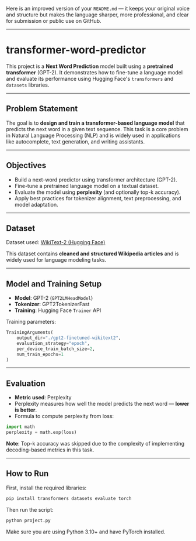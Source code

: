 Here is an improved version of your `README.md` — it keeps your original voice and structure but makes the language sharper, more professional, and clear for submission or public use on GitHub.

---

# transformer-word-predictor

This project is a **Next Word Prediction** model built using a **pretrained transformer** (GPT-2). It demonstrates how to fine-tune a language model and evaluate its performance using Hugging Face's `transformers` and `datasets` libraries.

---

## Problem Statement

The goal is to **design and train a transformer-based language model** that predicts the next word in a given text sequence. This task is a core problem in Natural Language Processing (NLP) and is widely used in applications like autocomplete, text generation, and writing assistants.

---

## Objectives

* Build a next-word predictor using transformer architecture (GPT-2).
* Fine-tune a pretrained language model on a textual dataset.
* Evaluate the model using **perplexity** (and optionally top-k accuracy).
* Apply best practices for tokenizer alignment, text preprocessing, and model adaptation.

---

## Dataset

Dataset used: [WikiText-2 (Hugging Face)](https://huggingface.co/datasets/mindchain/wikitext2)

This dataset contains **cleaned and structured Wikipedia articles** and is widely used for language modeling tasks.

---

## Model and Training Setup

* **Model**: GPT-2 (`GPT2LMHeadModel`)
* **Tokenizer**: GPT2TokenizerFast
* **Training**: Hugging Face `Trainer` API

Training parameters:

```python
TrainingArguments(
    output_dir="./gpt2-finetuned-wikitext2",
    evaluation_strategy="epoch",
    per_device_train_batch_size=2,
    num_train_epochs=1
)
```

---

## Evaluation

* **Metric used**: Perplexity
* Perplexity measures how well the model predicts the next word — **lower is better**.
* Formula to compute perplexity from loss:

```python
import math
perplexity = math.exp(loss)
```

**Note**: Top-k accuracy was skipped due to the complexity of implementing decoding-based metrics in this task.

---

## How to Run

First, install the required libraries:

```bash
pip install transformers datasets evaluate torch
```

Then run the script:

```bash
python project.py
```

Make sure you are using Python 3.10+ and have PyTorch installed.
